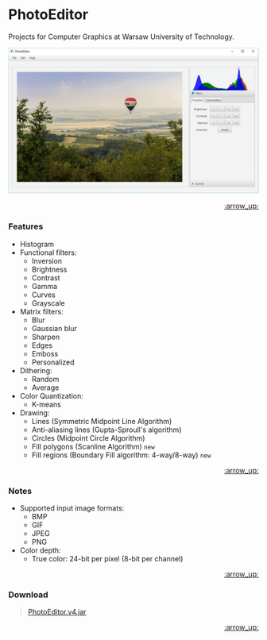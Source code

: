 # PhotoEditor
Projects for Computer Graphics at Warsaw University of Technology.

![Screenshot](https://raw.githubusercontent.com/davidmigloz/computer-graphics/master/src/main/resources/screenshot.gif)


<p align="right"><a href="#top">:arrow_up:</a></p>

### Features
- Histogram
- Functional filters:
  + Inversion
  + Brightness
  + Contrast
  + Gamma
  + Curves
  + Grayscale
- Matrix filters:
  + Blur
  + Gaussian blur
  + Sharpen
  + Edges
  + Emboss
  + Personalized
- Dithering:
  + Random 
  + Average 
- Color Quantization:
  + K-means 
- Drawing:
  + Lines (Symmetric Midpoint Line Algorithm)
  + Anti-aliasing lines (Gupta-Sproull's algorithm) 
  + Circles (Midpoint Circle Algorithm) 
  + Fill polygons (Scanline Algorithm) `new`
  + Fill regions (Boundary Fill algorithm: 4-way/8-way) `new`

<p align="right"><a href="#top">:arrow_up:</a></p>

### Notes
- Supported input image formats:
  + BMP
  + GIF
  + JPEG
  + PNG
- Color depth:
  + True color: 24-bit per pixel (8-bit per channel)

<p align="right"><a href="#top">:arrow_up:</a></p>

### Download
> [PhotoEditor.v4.jar](https://github.com/davidmigloz/computer-graphics/releases/download/v4/PhotoEditor.v4.jar)

<p align="right"><a href="#top">:arrow_up:</a></p>
